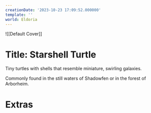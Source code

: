 ```yaml
---
creationDate: '2023-10-23 17:09:52.000000'
template: ''
world: Eldoria
---
```

![[Default Cover]]

# Title: Starshell Turtle

Tiny turtles with shells that resemble miniature, swirling galaxies.

Commonly found in the still waters of Shadowfen or in the forest of Arborheim.

# Extras

